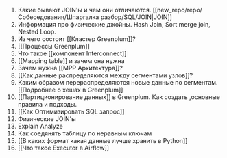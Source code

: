 1. Какие бывают JOIN'ы и чем они отличаются. [[new_repo/repo/Собеседования/Шпаргалка разбор/SQL/JOIN|JOIN]]
2. Информация про физические джойны. Hash Join, Sort merge join, Nested Loop. 
3. Из чего состоит [[Кластер Greenplum]]? 
4. [[Процессы Greenplum]]
5. Что такое [[компонент Interconnect]]
6. [[Mapping table]] и зачем она нужна
7. Зачем нужна [[MPP Архитектура]]?
8. [[Как данные распределяются между сегментами узлов]]?
9. Каким образом перераспределяются новые данные по сегментам. [[Подробнее о хешах в Greenplum]]
10. [[Партиционирование данных]] в Greenplum. Как создать ,основные правила и подходы.
11. [[Как Оптимизировать SQL запрос]]
12. Физические JOIN'ы
13. Explain Analyze
14. Как соедянять таблицу по неравным ключам
15. [[В каких формат какая данные лучше хранить в Python]]
16.  [[Что такое Executor в Airflow]]
